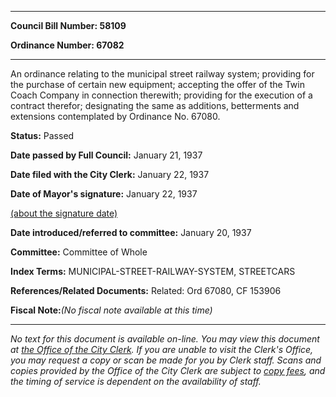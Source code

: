 

********

**Council Bill Number: 58109**
   
**Ordinance Number: 67082**
********

 An ordinance relating to the municipal street railway system; providing for the purchase of certain new equipment; accepting the offer of the Twin Coach Company in connection therewith; providing for the execution of a contract therefor; designating the same as additions, betterments and extensions contemplated by Ordinance No. 67080.

**Status:** Passed
   
**Date passed by Full Council:** January 21, 1937
   
**Date filed with the City Clerk:** January 22, 1937
   
**Date of Mayor's signature:** January 22, 1937
   
[(about the signature date)](/~public/approvaldate.htm)
   
   
   
**Date introduced/referred to committee:** January 20, 1937
   
**Committee:** Committee of Whole
   
   
**Index Terms:** MUNICIPAL-STREET-RAILWAY-SYSTEM, STREETCARS

**References/Related Documents:** Related: Ord 67080, CF 153906

**Fiscal Note:**_(No fiscal note available at this time)_
********

_No text for this document is available on-line. You may view this document at [the Office of the City Clerk](http://www.seattle.gov/leg/clerk/contactUs.htm). If you are unable to visit the Clerk's Office, you may request a copy or scan be made for you by Clerk staff. Scans and copies provided by the Office of the City Clerk are subject to [copy fees](http://clerk.seattle.gov/~public/clerkfees.htm), and the timing of service is dependent on the availability of staff._

